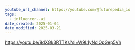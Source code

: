 ```yaml
---
youtube_url_channel: https://youtube.com/@futurepedia_io
tags:
  - influencer--ai
date_created: 2025-01-04
date_modified: 2025-03-21
---
```

https://youtu.be/8dXGk3RTTKs?si=W9L1yNclOpGep5Vh